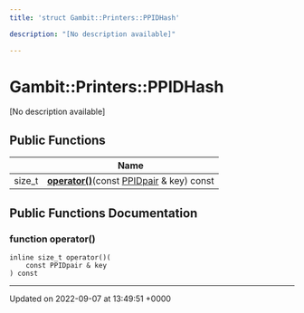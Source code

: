 ```yaml
---
title: 'struct Gambit::Printers::PPIDHash'

description: "[No description available]"

---
```


# Gambit::Printers::PPIDHash





[No description available]

## Public Functions

|                | Name           |
| -------------- | -------------- |
| size_t | **[operator()](/documentation/code/classes/structgambit_1_1printers_1_1ppidhash/#function-operator)**(const [PPIDpair](/documentation/code/classes/structgambit_1_1printers_1_1ppidpair/) & key) const |

## Public Functions Documentation

### function operator()

```
inline size_t operator()(
    const PPIDpair & key
) const
```


-------------------------------

Updated on 2022-09-07 at 13:49:51 +0000